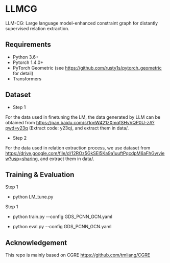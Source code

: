 # LLMCG

LLM-CG: Large language model-enhanced constraint graph for distantly supervised relation extraction.


## Requirements

* Python 3.6+
* Pytorch 1.4.0+
* PyTorch Geometric (see https://github.com/rusty1s/pytorch_geometric for detail)
* Transformers

## Dataset

* Step 1

For the data used in finetuning the LM, the data generated by LLM can be obtained from https://pan.baidu.com/s/1qnW421zXmqfSHvVQP0U-zA?pwd=y23q
(Extract code: y23q), and extract them in data/.

* Step 2

For the data used in relation extraction process, we use dataset from https://drive.google.com/file/d/12ROz5GkSEl5Ka9a1uuftPqcdpM6aFhGy/view?usp=sharing, and extract them in data/.

## Training & Evaluation

Step 1

* python LM_tune.py

Step 1

* python train.py --config GDS_PCNN_GCN.yaml

* python eval.py --config GDS_PCNN_GCN.yaml


## Acknowledgement

This repo is mainly based on CGRE https://github.com/tmliang/CGRE

